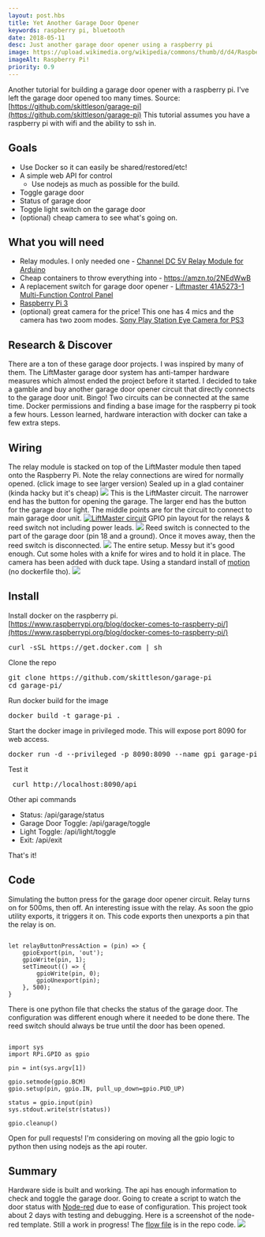 ```yaml
---
layout: post.hbs
title: Yet Another Garage Door Opener
keywords: raspberry pi, bluetooth
date: 2018-05-11
desc: Just another garage door opener using a raspberry pi
image: https://upload.wikimedia.org/wikipedia/commons/thumb/d/d4/Raspberry-Pi-2-Bare-BR.jpg/330px-Raspberry-Pi-2-Bare-BR.jpg
imageAlt: Raspberry Pi!
priority: 0.9
---
```


Another tutorial for building a garage door opener with a raspberry pi. I've left the garage door opened too many times. Source: [https://github.com/skittleson/garage-pi](https://github.com/skittleson/garage-pi) This tutorial assumes you have a raspberry pi with wifi and the ability to ssh in.

## Goals

- Use Docker so it can easily be shared/restored/etc!
- A simple web API for control
  - Use nodejs as much as possible for the build.
- Toggle garage door
- Status of garage door
- Toggle light switch on the garage door
- (optional) cheap camera to see what's going on.

## What you will need

- Relay modules. I only needed one - [Channel DC 5V Relay Module for Arduino](https://amzn.to/2RP4zNC)
- Cheap containers to throw everything into - https://amzn.to/2NEdWwB
- A replacement switch for garage door opener - [Liftmaster 41A5273-1 Multi-Function Control Panel](https://amzn.to/2pShUrK)
- [Raspberry Pi 3](https://amzn.to/2RMxQc5)
- (optional) great camera for the price! This one has 4 mics and the camera has two zoom modes. [Sony Play Station Eye Camera for PS3](https://amzn.to/2CIAmvF)

## Research & Discover

There are a ton of these garage door projects. I was inspired by many of them. The LiftMaster garage door system has anti-tamper hardware measures which almost ended the project before it started. I decided to take a gamble and buy another garage door opener circuit that directly connects to the garage door unit. Bingo! Two circuits can be connected at the same time. Docker permissions and finding a base image for the raspberry pi took a few hours. Lesson learned, hardware interaction with docker can take a few extra steps.

## Wiring

The relay module is stacked on top of the LiftMaster module then taped onto the Raspberry Pi. Note the relay connections are wired for normally opened. (click image to see larger version) Sealed up in a glad container (kinda hacky but it's cheap) [![](https://docodethatmatters.com/wp-content/uploads/2018/03/20180310_203216-e1520744997650-576x1024.jpg)](https://docodethatmatters.com/wp-content/uploads/2018/03/20180310_203216-e1520744997650.jpg) This is the LiftMaster circuit. The narrower end has the button for opening the garage. The larger end has the button for the garage door light. The middle points are for the circuit to connect to main garage door unit. [![LiftMaster circuit](https://docodethatmatters.com/wp-content/uploads/2018/03/20180225_135400-300x169.jpg)](https://docodethatmatters.com/wp-content/uploads/2018/03/20180225_135400.jpg) GPIO pin layout for the relays & reed switch not including power leads. ![](https://docodethatmatters.com/wp-content/uploads/2018/03/raspberry-pi-2-b-plus-gpio.png) Reed switch is connected to the part of the garage door (pin 18 and a ground). Once it moves away, then the reed switch is disconnected. ![](https://docodethatmatters.com/wp-content/uploads/2018/03/20180310_203724-e1520796040493-169x300.jpg) The entire setup. Messy but it's good enough. Cut some holes with a knife for wires and to hold it in place. The camera has been added with duck tape. Using a standard install of [motion](https://motion-project.github.io/motion_build.html) (no dockerfile tho). [![](https://docodethatmatters.com/wp-content/uploads/2018/03/20180310_203637-1-e1520796191804-576x1024.jpg)](https://docodethatmatters.com/wp-content/uploads/2018/03/20180310_203637-1.jpg)

## Install

Install docker on the raspberry pi. [https://www.raspberrypi.org/blog/docker-comes-to-raspberry-pi/](https://www.raspberrypi.org/blog/docker-comes-to-raspberry-pi/)

<pre class="lang:default decode:true">curl -sSL https://get.docker.com | sh</pre>

Clone the repo

<pre class="lang:default decode:true">git clone https://github.com/skittleson/garage-pi
cd garage-pi/</pre>

Run docker build for the image

<pre class="lang:default decode:true">docker build -t garage-pi .</pre>

Start the docker image in privileged mode. This will expose port 8090 for web access.

<pre class="lang:default decode:true">docker run -d --privileged -p 8090:8090 --name gpi garage-pi</pre>

Test it

<pre class="lang:default decode:true"> curl http://localhost:8090/api</pre>

Other api commands

- Status: /api/garage/status
- Garage Door Toggle: /api/garage/toggle
- Light Toggle: /api/light/toggle
- Exit: /api/exit

That's it!

## Code

Simulating the button press for the garage door opener circuit. Relay turns on for 500ms, then off. An interesting issue with the relay. As soon the gpio utility exports, it triggers it on. This code exports then unexports a pin that the relay is on.

<pre class='code' data-lang="javascript">
<code>
let relayButtonPressAction = (pin) => {
    gpioExport(pin, 'out');
    gpioWrite(pin, 1);
    setTimeout(() => {
        gpioWrite(pin, 0);
        gpioUnexport(pin);
    }, 500);
}</code></pre>

There is one python file that checks the status of the garage door. The configuration was different enough where it needed to be done there. The reed switch should always be true until the door has been opened.

<pre class='code' data-lang="python">
<code>
import sys
import RPi.GPIO as gpio

pin = int(sys.argv[1])

gpio.setmode(gpio.BCM)
gpio.setup(pin, gpio.IN, pull_up_down=gpio.PUD_UP)

status = gpio.input(pin)
sys.stdout.write(str(status))

gpio.cleanup()</code></pre>

Open for pull requests! I'm considering on moving all the gpio logic to python then using nodejs as the api router.

## Summary

Hardware side is built and working. The api has enough information to check and toggle the garage door. Going to create a script to watch the door status with [Node-red](https://nodered.org/) due to ease of configuration. This project took about 2 days with testing and debugging. Here is a screenshot of the node-red template. Still a work in progress! The [flow file](https://github.com/skittleson/garage-pi/blob/master/garage-pi-node-red-flow.json) is in the repo code. [![](https://docodethatmatters.com/wp-content/uploads/2018/03/node-red-template-2-253x300.png)](https://docodethatmatters.com/wp-content/uploads/2018/03/node-red-template-2.png)
